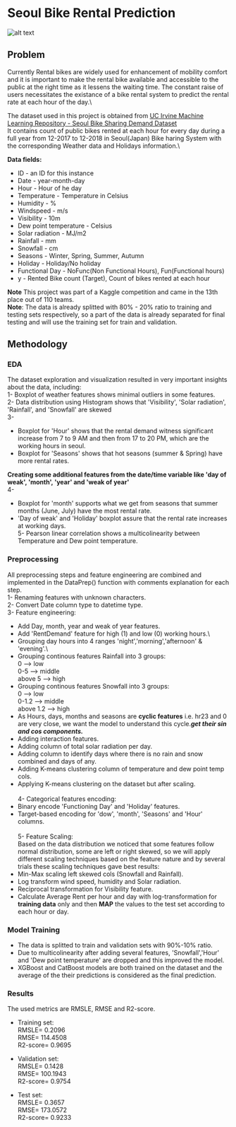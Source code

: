 # Seoul Bike Rental Prediction
![alt text](https://images.squarespace-cdn.com/content/v1/5bcfc8c07a1fbd730b2ba933/1556234236204-CHXB0WLKA5JBKD7AB6X7/IMG_1235.jpg?format=1500w)

## Problem
Currently Rental bikes are widely used for enhancement of mobility comfort and it is important to make the rental bike available and accessible to the public at the right time as it lessens the waiting time. The constant raise of users necessitates the existance of a bike rental system to predict the rental rate at each hour of the day.\

The dataset used in this project is obtained from [UC Irvine Machine Learning Repository - Seoul Bike Sharing Demand Dataset](https://archive.ics.uci.edu/ml/datasets/Seoul+Bike+Sharing+Demand#)\
It contains count of public bikes rented at each hour for every day during a full year from 12-2017 to 12-2018 in Seoul(Japan) Bike haring System with the corresponding Weather data and Holidays information.\

**Data fields:**
- ID - an ID for this instance
- Date - year-month-day
- Hour - Hour of he day
- Temperature - Temperature in Celsius
- Humidity - %
- Windspeed - m/s
- Visibility - 10m
- Dew point temperature - Celsius
- Solar radiation - MJ/m2
- Rainfall - mm
- Snowfall - cm
- Seasons - Winter, Spring, Summer, Autumn
- Holiday - Holiday/No holiday
- Functional Day - NoFunc(Non Functional Hours), Fun(Functional hours)
- y - Rented Bike count (Target), Count of bikes rented at each hour

**Note** This project was part of a Kaggle competition and came in the 13th place out of 110 teams.\
**Note**: The data is already splitted with 80% - 20% ratio to training and testing sets respectively, so a part of the data is already separated for final testing and will use the training set for train and validation.

## Methodology
### EDA
The dataset exploration and visualization resulted in very important insights about the data, including:\
1- Boxplot of weather features shows minimal outliers in some features.\
2- Data distribution using Histogram shows that 'Visibility', 'Solar radiation', 'Rainfall', and 'Snowfall' are skewed\
3- 
- Boxplot for 'Hour' shows that the rental demand witness significant increase from 7 to 9 AM and then from 17 to 20 PM, which are the working hours in seoul.
- Boxplot for 'Seasons' shows that hot seasons (summer & Spring) have more rental rates.
 
**Creating some additional features from the date/time variable like 'day of weak', 'month', 'year' and 'weak of year'**\
4- 
- Boxplot for 'month' supports what we get from seasons that summer months (June, July) have the most rental rate.
- 'Day of weak' and 'Holiday' boxplot assure that the rental rate increases at working days.
\
5- Pearson linear correlation shows a multicolinearity between Temperature and Dew point temperature.

### Preprocessing
All preprocessing steps and feature engineering are combined and implemented in the DataPrep() function with comments explanation for each step.\
1- Renaming features with unknown characters.\
2- Convert Date column type to datetime type.\
3- Feature engineering:
- Add Day, month, year and weak of year features.
- Add 'RentDemand' feature for high (1) and low (0) working hours.\
- Grouping day hours into 4 ranges 'night','morning','afternoon' & 'evening'.\
- Grouping continous features Rainfall into 3 groups:\
0 --> low\
0-5 --> middle\
above 5 --> high
- Grouping continous features Snowfall into 3 groups:\
0 --> low\
0-1.2 --> middle\
above 1.2 --> high
- As Hours, days, months and seasons are **cyclic features** i.e. hr23 and 0 are very close, we want the model to understand this cycle.***get their sin and cos components.***
- Adding interaction features.
- Adding column of total solar radiation per day.
- Adding column to identify days where there is no rain and snow combined and days of any.
- Adding K-means clustering column of temperature and dew point temp cols.
- Applying K-means clustering on the dataset but after scaling.\
\
4- Categorical features encoding:
- Binary encode 'Functioning Day' and 'Holiday' features.
- Target-based encoding for 'dow', 'month', 'Seasons' and 'Hour' columns.\
\
5- Feature Scaling:\
Based on the data distribution we noticed that some features follow normal distribution, some are left or right skewed, so we will apply different scaling techniques based on the feature nature and by several trials these scaling techniques gave best results:
- Min-Max scaling left skewed cols (Snowfall and Rainfall).
- Log transform wind speed, humidity and Solar radiation.
- Reciprocal transformation for Visibility feature.
- Calculate Average Rent per hour and day with log-transformation for **training data** only and then **MAP** the values to the test set according to each hour or day.

### Model Training
- The data is splitted to train and validation sets with 90%-10% ratio.
- Due to multicolinearity after adding several features, 'Snowfall','Hour' and 'Dew point temperature' are dropped and this improved the model.
- XGBoost and CatBoost models are both trained on the dataset and the average of the their predictions is considered as the final prediction.

### Results
The used metrics are RMSLE, RMSE and R2-score.
- Training set:
\
RMSLE= 0.2096\
RMSE= 114.4508\
R2-score= 0.9695

- Validation set:
\
RMSLE= 0.1428\
RMSE= 100.1943\
R2-score= 0.9754

- Test set:
\
RMSLE= 0.3657\
RMSE= 173.0572\
R2-score= 0.9233